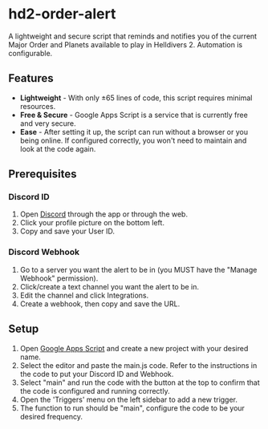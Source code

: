 # hd2-order-alert
A lightweight and secure script that reminds and notifies you of the current Major Order and Planets available to play in Helldivers 2. Automation is configurable.

## Features
* **Lightweight** - With only ±65 lines of code, this script requires minimal resources.
* **Free & Secure** - Google Apps Script is a service that is currently free and very secure.
* **Ease** - After setting it up, the script can run without a browser or you being online. If configured correctly, you won't need to maintain and look at the code again.

## Prerequisites
### Discord ID
1. Open [Discord](https://discord.com/channels/@me) through the app or through the web.
2. Click your profile picture on the bottom left.
3. Copy and save your User ID.

### Discord Webhook
1. Go to a server you want the alert to be in (you MUST have the "Manage Webhook" permission).
2. Click/create a text channel you want the alert to be in.
3. Edit the channel and click Integrations.
4. Create a webhook, then copy and save the URL.

## Setup
1. Open [Google Apps Script](https://script.google.com/home/start) and create a new project with your desired name.
2. Select the editor and paste the main.js code. Refer to the instructions in the code to put your Discord ID and Webhook.
3. Select "main" and run the code with the button at the top to confirm that the code is configured and running correctly.
4. Open the 'Triggers' menu on the left sidebar to add a new trigger.
5. The function to run should be "main", configure the code to be your desired frequency.
